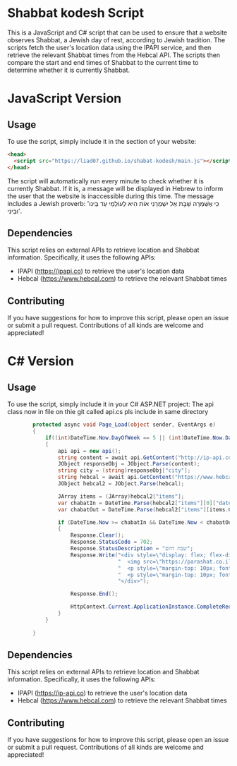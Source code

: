 # Shabbat kodesh Script

This is a JavaScript and C# script that can be used to ensure that a website observes Shabbat, a Jewish day of rest, according to Jewish tradition. The scripts fetch the user's location data using the IPAPI service, and then retrieve the relevant Shabbat times from the Hebcal API. The scripts then compare the start and end times of Shabbat to the current time to determine whether it is currently Shabbat.

# JavaScript Version
## Usage

To use the script, simply include it in the <head> section of your website:

```html
<head>
  <script src="https://liad07.github.io/shabat-kodesh/main.js"></script>
</head>
```

The script will automatically run every minute to check whether it is currently Shabbat. If it is, a message will be displayed in Hebrew to inform the user that the website is inaccessible during this time. The message includes a Jewish proverb: 'כִּי אֶשְׁמְרָה שַׁבָּת אֵל יִשְׁמְרֵנִי אוֹת הִיא לְעוֹלְמֵי עַד בֵּינוֹ וּבֵינִי'.

## Dependencies

This script relies on external APIs to retrieve location and Shabbat information. Specifically, it uses the following APIs:

- IPAPI (https://ipapi.co) to retrieve the user's location data
- Hebcal (https://www.hebcal.com) to retrieve the relevant Shabbat times
## Contributing

If you have suggestions for how to improve this script, please open an issue or submit a pull request. Contributions of all kinds are welcome and appreciated!

# C# Version
## Usage

To use the script, simply include it in your C# ASP.NET project:
The api class now in file on thie git called api.cs pls include in same directory
```csharp
        protected async void Page_Load(object sender, EventArgs e)
        {
            if((int)DateTime.Now.DayOfWeek == 5 || (int)DateTime.Now.DayOfWeek == 6)
            {
                api api = new api();
                string content = await api.GetContent("http://ip-api.com/json/");
                JObject responseObj = JObject.Parse(content);
                string city = (string)responseObj["city"];
                string hebcal = await api.GetContent("https://www.hebcal.com/shabbat?cfg=json&city=" + city + "&b=40&M=on");
                JObject hebcal2 = JObject.Parse(hebcal);

                JArray items = (JArray)hebcal2["items"];
                var chabatIn = DateTime.Parse(hebcal2["items"][0]["date"].ToString());
                var chabatOut = DateTime.Parse(hebcal2["items"][items.Count() - 1]["date"].ToString());

                if (DateTime.Now >= chabatIn && DateTime.Now < chabatOut && (int)DateTime.Now.DayOfWeek == 5 || (int)DateTime.Now.DayOfWeek == 6)
                {
                    Response.Clear();
                    Response.StatusCode = 702;
                    Response.StatusDescription = "שבת היום";
                    Response.Write("<div style=\"display: flex; flex-direction: column; justify-content: center; align-items: center; width: 100%; height: 100vh; background-color: #f2f2f2;\">\n" +
                                   "  <img src=\"https://parashat.co.il/wp-content/uploads/2021/01/17.png\" alt=\"shabat shalom\" style=\"width: 50%; height: auto;\">\n" +
                                   "  <p style=\"margin-top: 10px; font-size: 30px; text-align: center; color: #4d4d4d;\">האתר אינו פעיל בשבת, נשמח לחזור לשרותכם במוצאי שבת</p>\n" +
                                   "  <p style=\"margin-top: 10px; font-size: 30px; text-align: center; color: #4d4d4d;\">צאת השבת: " + chabatOut + "</p>\n" +
                                   "</div>");

                    Response.End();

                    HttpContext.Current.ApplicationInstance.CompleteRequest();
                }
            }
            
        }
```
## Dependencies
This script relies on external APIs to retrieve location and Shabbat information. Specifically, it uses the following APIs:

- IPAPI (https://ip-api.co) to retrieve the user's location data
- Hebcal (https://www.hebcal.com) to retrieve the relevant Shabbat times
## Contributing
If you have suggestions for how to improve this script, please open an issue or submit a pull request. Contributions of all kinds are welcome and appreciated!
